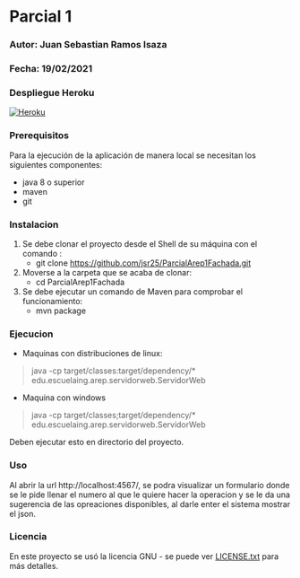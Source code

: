 # Parcial 1 

### Autor: Juan Sebastian Ramos Isaza

### Fecha: 19/02/2021

### Despliegue Heroku
[![Heroku](https://www.herokucdn.com/deploy/button.png)](https://parcialarepunofachada.herokuapp.com/)


### Prerequisitos
Para la ejecución de la aplicación de manera local se necesitan los siguientes componentes:
* java 8 o superior
* maven
* git

### Instalacion
1. Se debe clonar el proyecto desde el Shell de su máquina con el comando :
    * git clone https://github.com/jsr25/ParcialArep1Fachada.git
2. Moverse a la carpeta que se acaba de clonar:
    * cd ParcialArep1Fachada
3. Se debe ejecutar un comando de Maven para comprobar el funcionamiento:
    * mvn package

### Ejecucion
* Maquinas con distribuciones de linux:
> java -cp target/classes:target/dependency/* edu.escuelaing.arep.servidorweb.ServidorWeb
* Maquina con windows
>java -cp target/classes;target/dependency/* edu.escuelaing.arep.servidorweb.ServidorWeb

Deben ejecutar esto en directorio del proyecto.

### Uso 
Al abrir la url http://localhost:4567/, se podra visualizar un formulario donde se le pide
llenar el numero al que le quiere hacer la operacion y se le da una sugerencia de las opreaciones disponibles,
al darle enter el sistema mostrar el json.

### Licencia

En este proyecto se usó la licencia GNU - se puede ver [LICENSE.txt](LICENSE.txt) para más detalles.